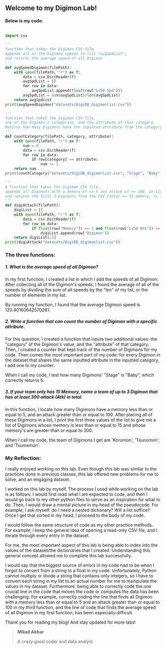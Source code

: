 ## Welcome to my Digimon Lab!

#### Below is my code:

```py

import csv

'''
function that takes the Digimon CSV file,
appends all of the Digimon speeds to list "avgSpdList",
and returns the average speed of all Digimon
'''
def avgSpeedDigimon(filePath): 
    with open(filePath, "r") as f:
        data = csv.DictReader(f)
        avgSpdList = []
        for row in data:
            avgSpdList.append(float(row["Lv50 Spd"]))
        avgSpdList = sum(avgSpdList)/len(avgSpdList) 
    return avgSpdList
print(avgSpeedDigimon("datasets/DigiDB_digimonlist.csv")) 

'''
function that takes the digimon CSV file, 
one of the Digimon's categories, and the attribute of that category. 
Returns how many Digimons have the inputted attribute from the category
'''
def countCategory(filePath, category, attribute): 
    with open(filePath, "r") as f:
        num = 0 
        data = csv.DictReader(f)
        for row in data: 
            if row[category] == attribute: 
                num += 1 
    return num 
print(countCategory("datasets/DigiDB_digimonlist.csv", "Stage", "Baby")) 

'''
A function that takes the Digimon CSV file,
appends all Digimons with a memory of <= 5 and attack of >= 100  in list "Digilist",
and returns the first 3 Digimons from the CSV (total <= 15 memory, >= 300 attack)
'''
def digiAttack(filePath): 
    digiList = [] 
    with open(filePath, "r") as f:
        data = csv.DictReader(f)
        for row in data: 
            if float(row["Memory"]) <= 5 and float(row["Lv50 Atk"]) >= 100:
                digiList.append(row["Digimon"]) 
    return digiList[:3]
print(digiAttack("datasets/DigiDB_digimonlist.csv"))

```

### The three functions:



##### 1. What is the average speed of all Digimon?

In my first function, I created a list in which I add the speeds of all Digimon. After collecting all of the Digimon's speeds, I found the average of all of the speeds by dividing the sum of all speeds by the "len" of my list, or the number of elements in my list. 

By running my function, I found that the average Digimon speed is 120.40160642570281.

##### 2. Write a function that can count the number of Digimon with a specific attribute.

For this question, I created a function that inputs two additional values: the "category" of the Digimon's value, and the "attribute" of that category. Then, I created a counter that kept track of the number of Digimons for my code. Then comes the most important part of my code: for every Digimon in the dataset that shares the same inputted attribute in the inputted category, I add one to my counter. 

When I call my code, I test how many Digimons' "Stage" is "Baby", which correctly returns 5. 

##### 3. If your team only has 15 Memory, name a team of up to 3 Digimon that has at least 300 attack (Atk) in total.

In this function, I locate how many Digimons have a memory less than or equal to 5, and an attack greater than or equal to 100. After placing all of these Digimons in a list, I print the first three values of the list to give me a list of Digimons whose memory is less than or equal to 15 and whose memory's are greater than or equal to 300.

When I call my code, the team of Digimons I get are 'Koromon', 'Tsunomon', and 'Tsumemon'. 

### My Reflection:

I really enjoyed working on this lab. Even though this lab was similar to the practices done in previous classes, this lab offered new problems for me to solve, and an engaging dataset. 

I worked on this lab by myself. The process I used while working on the lab is as follows: I would first read what I am expected to code, and then I would go back to my other python files to serve as an inspiration for what to do. Then, I would draw a mental picture in my head of the pseudocode. For example, I ask myself: do I need a nested dictionary? Will a list suffice? Once I get that sorted in my head, I proceed to the body of my code. 

I would follow the same structure of code as my other practice methods. For example, I keep the general idea of opening a read-only CSV file, and I iterate through every entry in the dataset. 

For me, the most important aspect of this lab is being able to index into the values of the dataset/the dictionaries that I created. Understanding this general concept allowed me to complete this lab successfully.

I would say that the biggest source of errors in my code had to be when I forgot to convert from a string to a float in my code. Unfortunately, Python cannot multiply or divide a string that contains only integers, so I have to convert each string in my list to an actual number for me to manipulate the values in my dataset. Furthermore, being able to correctly code the one crucial line in the code that moves the code or computes the data has been challenging. For example, correctly coding the line that finds all Digimon with a memory less than or equal to 5 and an attack greater than or equal to 100 in my third function, and the line of code that finds the average speed of all Digimon in my first function, has been especially difficult. 

Thank you for reading my blog! And stay updated for more labs!

>**Mikail Akbar**
>
>A crazy good coder and data analyst
